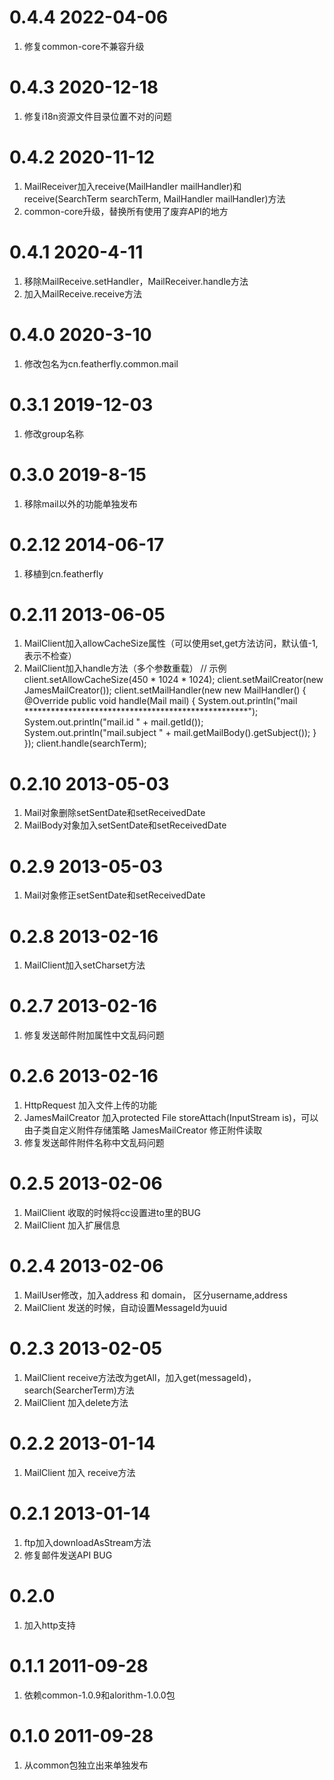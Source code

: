 # 0.4.4 2022-04-06
1. 修复common-core不兼容升级

# 0.4.3 2020-12-18
1. 修复i18n资源文件目录位置不对的问题

# 0.4.2 2020-11-12
1. MailReceiver加入receive(MailHandler<Mail> mailHandler)和receive(SearchTerm searchTerm, MailHandler<Mail> mailHandler)方法
2. common-core升级，替换所有使用了废弃API的地方

# 0.4.1 2020-4-11
1. 移除MailReceive.setHandler，MailReceiver.handle方法
2. 加入MailReceive.receive方法

# 0.4.0 2020-3-10
1. 修改包名为cn.featherfly.common.mail

# 0.3.1 2019-12-03
1. 修改group名称

# 0.3.0 2019-8-15
1. 移除mail以外的功能单独发布

# 0.2.12 2014-06-17 
1. 移植到cn.featherfly
	
# 0.2.11 2013-06-05
1. MailClient加入allowCacheSize属性（可以使用set,get方法访问，默认值-1,表示不检查）
2. MailClient加入handle方法（多个参数重载）
	// 示例
	client.setAllowCacheSize(450 * 1024 * 1024);
	client.setMailCreator(new JamesMailCreator());
	client.setMailHandler(new new MailHandler<Mail>() {
		@Override
		public void handle(Mail mail) {
			System.out.println("mail ***************************************************");
			System.out.println("mail.id " + mail.getId());
			System.out.println("mail.subject " + mail.getMailBody().getSubject());
		}
	});
	client.handle(searchTerm);

# 0.2.10 2013-05-03
1. Mail对象删除setSentDate和setReceivedDate
2. MailBody对象加入setSentDate和setReceivedDate

# 0.2.9 2013-05-03
1. Mail对象修正setSentDate和setReceivedDate

# 0.2.8 2013-02-16
1. MailClient加入setCharset方法

# 0.2.7 2013-02-16
1. 修复发送邮件附加属性中文乱码问题

# 0.2.6 2013-02-16
1. HttpRequest 加入文件上传的功能
2. JamesMailCreator 加入protected File storeAttach(InputStream is)，可以由子类自定义附件存储策略
		JamesMailCreator 修正附件读取
3. 修复发送邮件附件名称中文乱码问题

# 0.2.5 2013-02-06
1. MailClient 收取的时候将cc设置进to里的BUG
2. MailClient 加入扩展信息

# 0.2.4 2013-02-06
1. MailUser修改，加入address 和 domain， 区分username,address
2. MailClient 发送的时候，自动设置MessageId为uuid

# 0.2.3 2013-02-05
1. MailClient  receive方法改为getAll，加入get(messageId)，search(SearcherTerm)方法
2. MailClient 加入delete方法

# 0.2.2 2013-01-14
1. MailClient 加入 receive方法

# 0.2.1 2013-01-14
1. ftp加入downloadAsStream方法
2. 修复邮件发送API BUG

# 0.2.0 
1. 加入http支持

# 0.1.1 2011-09-28
1. 依赖common-1.0.9和alorithm-1.0.0包

# 0.1.0 2011-09-28
1. 从common包独立出来单独发布